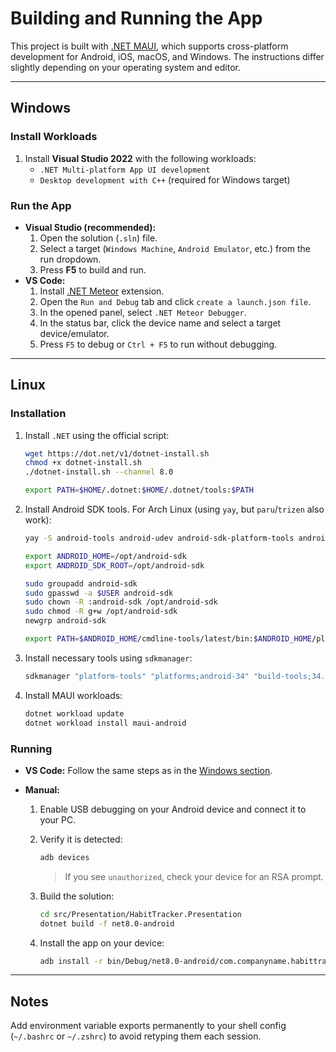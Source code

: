 # Building and Running the App

This project is built with [.NET MAUI](https://learn.microsoft.com/dotnet/maui), which supports cross-platform development for Android, iOS, macOS, and Windows.
The instructions differ slightly depending on your operating system and editor.

---

## Windows

### Install Workloads

1. Install **Visual Studio 2022** with the following workloads:
   - `.NET Multi-platform App UI development`
   - `Desktop development with C++` (required for Windows target)

### Run the App

- **Visual Studio (recommended):**
  1. Open the solution (`.sln`) file.
  1. Select a target (`Windows Machine`, `Android Emulator`, etc.) from the run dropdown.
  1. Press **F5** to build and run.
- **VS Code:**
  1. Install [.NET Meteor](https://marketplace.visualstudio.com/items?itemName=nromanov.dotnet-meteor) extension.
  1. Open the `Run and Debug` tab and click `create a launch.json file`.
  1. In the opened panel, select `.NET Meteor Debugger`.
  1. In the status bar, click the device name and select a target device/emulator.
  1. Press `F5` to debug or `Ctrl + F5` to run without debugging.

---

## Linux

### Installation

1. Install `.NET` using the official script:
   ```sh
   wget https://dot.net/v1/dotnet-install.sh
   chmod +x dotnet-install.sh
   ./dotnet-install.sh --channel 8.0

   export PATH=$HOME/.dotnet:$HOME/.dotnet/tools:$PATH
   ```
1. Install Android SDK tools. For Arch Linux (using `yay`, but `paru`/`trizen` also work):
   ```sh
   yay -S android-tools android-udev android-sdk-platform-tools android-sdk-cmdline-tools-latest

   export ANDROID_HOME=/opt/android-sdk
   export ANDROID_SDK_ROOT=/opt/android-sdk

   sudo groupadd android-sdk
   sudo gpasswd -a $USER android-sdk
   sudo chown -R :android-sdk /opt/android-sdk
   sudo chmod -R g+w /opt/android-sdk
   newgrp android-sdk

   export PATH=$ANDROID_HOME/cmdline-tools/latest/bin:$ANDROID_HOME/platform-tools:$PATH
   ```
1. Install necessary tools using `sdkmanager`:
   ```sh
   sdkmanager "platform-tools" "platforms;android-34" "build-tools;34.0.0"
   ```
1. Install MAUI workloads:
   ```sh
   dotnet workload update
   dotnet workload install maui-android
   ```

### Running

- **VS Code:**
  Follow the same steps as in the [Windows section](#windows).

- **Manual:**
  1. Enable USB debugging on your Android device and connect it to your PC.
  1. Verify it is detected:
     ```sh
     adb devices
     ```

     > If you see `unauthorized`, check your device for an RSA prompt.
  1. Build the solution:
     ```sh
     cd src/Presentation/HabitTracker.Presentation
     dotnet build -f net8.0-android
     ```
  1. Install the app on your device:
     ```sh
     adb install -r bin/Debug/net8.0-android/com.companyname.habittracker.presentation-Signed.apk
     ```

---

## Notes

Add environment variable exports permanently to your shell config (`~/.bashrc` or `~/.zshrc`) to avoid retyping them each session.
